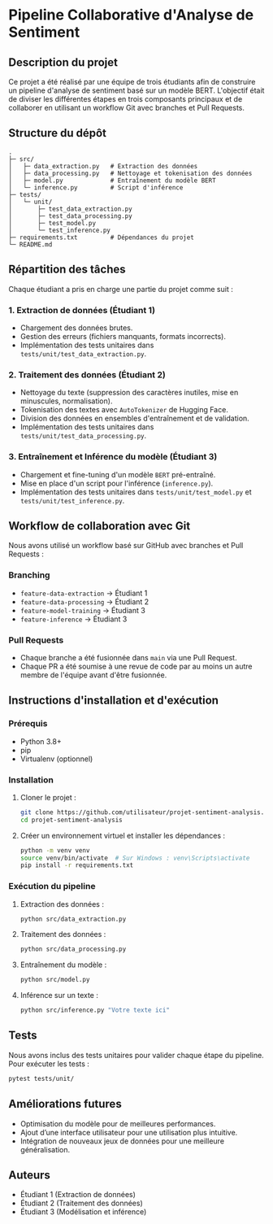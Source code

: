 # Pipeline Collaborative d'Analyse de Sentiment

## Description du projet
Ce projet a été réalisé par une équipe de trois étudiants afin de construire un pipeline d'analyse de sentiment basé sur un modèle BERT. L'objectif était de diviser les différentes étapes en trois composants principaux et de collaborer en utilisant un workflow Git avec branches et Pull Requests.

## Structure du dépôt
```
.
├─ src/
│   ├─ data_extraction.py   # Extraction des données
│   ├─ data_processing.py   # Nettoyage et tokenisation des données
│   ├─ model.py             # Entraînement du modèle BERT
│   └─ inference.py         # Script d'inférence
├─ tests/
│   └─ unit/
│       ├─ test_data_extraction.py
│       ├─ test_data_processing.py
│       ├─ test_model.py
│       └─ test_inference.py
├─ requirements.txt         # Dépendances du projet
└─ README.md
```

## Répartition des tâches
Chaque étudiant a pris en charge une partie du projet comme suit :

### 1. Extraction de données (Étudiant 1)
- Chargement des données brutes.
- Gestion des erreurs (fichiers manquants, formats incorrects).
- Implémentation des tests unitaires dans `tests/unit/test_data_extraction.py`.

### 2. Traitement des données (Étudiant 2)
- Nettoyage du texte (suppression des caractères inutiles, mise en minuscules, normalisation).
- Tokenisation des textes avec `AutoTokenizer` de Hugging Face.
- Division des données en ensembles d'entraînement et de validation.
- Implémentation des tests unitaires dans `tests/unit/test_data_processing.py`.

### 3. Entraînement et Inférence du modèle (Étudiant 3)
- Chargement et fine-tuning d'un modèle `BERT` pré-entraîné.
- Mise en place d'un script pour l'inférence (`inference.py`).
- Implémentation des tests unitaires dans `tests/unit/test_model.py` et `tests/unit/test_inference.py`.

## Workflow de collaboration avec Git
Nous avons utilisé un workflow basé sur GitHub avec branches et Pull Requests :

### Branching
- `feature-data-extraction` → Étudiant 1
- `feature-data-processing` → Étudiant 2
- `feature-model-training` → Étudiant 3
- `feature-inference` → Étudiant 3

### Pull Requests
- Chaque branche a été fusionnée dans `main` via une Pull Request.
- Chaque PR a été soumise à une revue de code par au moins un autre membre de l'équipe avant d'être fusionnée.

## Instructions d'installation et d'exécution
### Prérequis
- Python 3.8+
- pip
- Virtualenv (optionnel)

### Installation
1. Cloner le projet :
   ```bash
   git clone https://github.com/utilisateur/projet-sentiment-analysis.git
   cd projet-sentiment-analysis
   ```
2. Créer un environnement virtuel et installer les dépendances :
   ```bash
   python -m venv venv
   source venv/bin/activate  # Sur Windows : venv\Scripts\activate
   pip install -r requirements.txt
   ```

### Exécution du pipeline
1. Extraction des données :
   ```bash
   python src/data_extraction.py
   ```
2. Traitement des données :
   ```bash
   python src/data_processing.py
   ```
3. Entraînement du modèle :
   ```bash
   python src/model.py
   ```
4. Inférence sur un texte :
   ```bash
   python src/inference.py "Votre texte ici"
   ```

## Tests
Nous avons inclus des tests unitaires pour valider chaque étape du pipeline. Pour exécuter les tests :
```bash
pytest tests/unit/
```

## Améliorations futures
- Optimisation du modèle pour de meilleures performances.
- Ajout d’une interface utilisateur pour une utilisation plus intuitive.
- Intégration de nouveaux jeux de données pour une meilleure généralisation.

## Auteurs
- Étudiant 1 (Extraction de données)
- Étudiant 2 (Traitement des données)
- Étudiant 3 (Modélisation et inférence)

